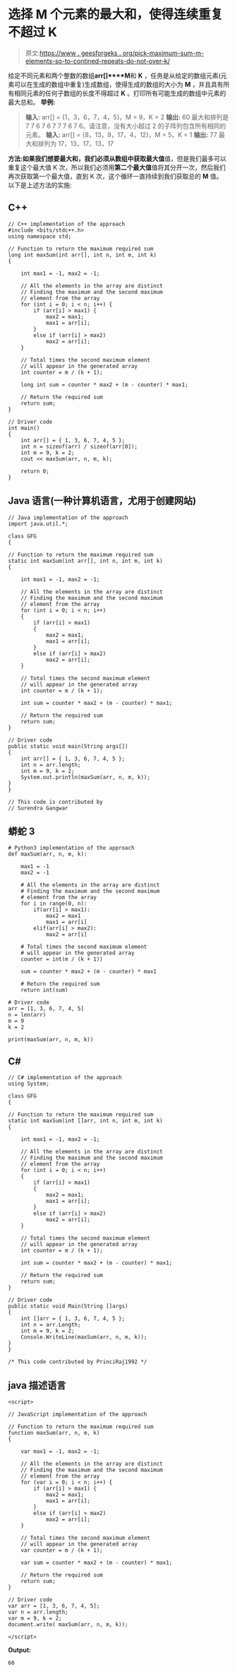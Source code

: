 # 选择 M 个元素的最大和，使得连续重复不超过 K

> 原文:[https://www . geesforgeks . org/pick-maximum-sum-m-elements-so-to-contined-repeats-do-not-over-k/](https://www.geeksforgeeks.org/pick-maximum-sum-m-elements-such-that-contiguous-repetitions-do-not-exceed-k/)

给定不同元素和两个整数的数组**arr[]****M**和 **K** ，任务是从给定的数组元素(元素可以在生成的数组中重复)生成数组，使得生成的数组的大小为 **M** ，并且具有所有相同元素的任何子数组的长度不得超过 **K** 。打印所有可能生成的数组中元素的最大总和。
**举例:**

> **输入:** arr[] = {1，3，6，7，4，5}，M = 9，K = 2
> **输出:** 60
> 最大和排列是 7 7 6 7 6 7 7 7 6 7 6。请注意，没有大小超过 2 的子阵列包含所有相同的元素。
> **输入:** arr[] = {8，13，9，17，4，12}，M = 5，K = 1
> **输出:** 77
> 最大和排列为 17，13，17，13，17

**方法:**如果我们想要最大和，我们必须从数组中获取**最大值**值，但是我们最多可以重复这个最大值 K 次，所以我们必须用**第二个最大值**值将其分开一次，然后我们再次获取第一个最大值，直到 K 次，这个循环一直持续到我们获取总的 **M** 值。
以下是上述方法的实施:

## C++

```
// C++ implementation of the approach
#include <bits/stdc++.h>
using namespace std;

// Function to return the maximum required sum
long int maxSum(int arr[], int n, int m, int k)
{

    int max1 = -1, max2 = -1;

    // All the elements in the array are distinct
    // Finding the maximum and the second maximum
    // element from the array
    for (int i = 0; i < n; i++) {
        if (arr[i] > max1) {
            max2 = max1;
            max1 = arr[i];
        }
        else if (arr[i] > max2)
            max2 = arr[i];
    }

    // Total times the second maximum element
    // will appear in the generated array
    int counter = m / (k + 1);

    long int sum = counter * max2 + (m - counter) * max1;

    // Return the required sum
    return sum;
}

// Driver code
int main()
{
    int arr[] = { 1, 3, 6, 7, 4, 5 };
    int n = sizeof(arr) / sizeof(arr[0]);
    int m = 9, k = 2;
    cout << maxSum(arr, n, m, k);

    return 0;
}
```

## Java 语言(一种计算机语言，尤用于创建网站)

```
// Java implementation of the approach
import java.util.*;

class GFG
{

// Function to return the maximum required sum
static int maxSum(int arr[], int n, int m, int k)
{

    int max1 = -1, max2 = -1;

    // All the elements in the array are distinct
    // Finding the maximum and the second maximum
    // element from the array
    for (int i = 0; i < n; i++)
    {
        if (arr[i] > max1)
        {
            max2 = max1;
            max1 = arr[i];
        }
        else if (arr[i] > max2)
            max2 = arr[i];
    }

    // Total times the second maximum element
    // will appear in the generated array
    int counter = m / (k + 1);

    int sum = counter * max2 + (m - counter) * max1;

    // Return the required sum
    return sum;
}

// Driver code
public static void main(String args[])
{
    int arr[] = { 1, 3, 6, 7, 4, 5 };
    int n = arr.length;
    int m = 9, k = 2;
    System.out.println(maxSum(arr, n, m, k));
}
}

// This code is contributed by
// Surendra Gangwar
```

## 蟒蛇 3

```
# Python3 implementation of the approach
def maxSum(arr, n, m, k):

    max1 = -1
    max2 = -1

    # All the elements in the array are distinct
    # Finding the maximum and the second maximum
    # element from the array
    for i in range(0, n):
        if(arr[i] > max1):
            max2 = max1
            max1 = arr[i]
        elif(arr[i] > max2):
            max2 = arr[i]

    # Total times the second maximum element
    # will appear in the generated array
    counter = int(m / (k + 1))

    sum = counter * max2 + (m - counter) * max1

    # Return the required sum
    return int(sum)

# Driver code
arr = [1, 3, 6, 7, 4, 5]
n = len(arr)
m = 9
k = 2

print(maxSum(arr, n, m, k))
```

## C#

```
// C# implementation of the approach
using System;

class GFG
{

// Function to return the maximum required sum
static int maxSum(int []arr, int n, int m, int k)
{

    int max1 = -1, max2 = -1;

    // All the elements in the array are distinct
    // Finding the maximum and the second maximum
    // element from the array
    for (int i = 0; i < n; i++)
    {
        if (arr[i] > max1)
        {
            max2 = max1;
            max1 = arr[i];
        }
        else if (arr[i] > max2)
            max2 = arr[i];
    }

    // Total times the second maximum element
    // will appear in the generated array
    int counter = m / (k + 1);

    int sum = counter * max2 + (m - counter) * max1;

    // Return the required sum
    return sum;
}

// Driver code
public static void Main(String []args)
{
    int []arr = { 1, 3, 6, 7, 4, 5 };
    int n = arr.Length;
    int m = 9, k = 2;
    Console.WriteLine(maxSum(arr, n, m, k));
}
}

/* This code contributed by PrinciRaj1992 */
```

## java 描述语言

```
<script>

// JavaScript implementation of the approach

// Function to return the maximum required sum
function maxSum(arr, n, m, k)
{

    var max1 = -1, max2 = -1;

    // All the elements in the array are distinct
    // Finding the maximum and the second maximum
    // element from the array
    for (var i = 0; i < n; i++) {
        if (arr[i] > max1) {
            max2 = max1;
            max1 = arr[i];
        }
        else if (arr[i] > max2)
            max2 = arr[i];
    }

    // Total times the second maximum element
    // will appear in the generated array
    var counter = m / (k + 1);

    var sum = counter * max2 + (m - counter) * max1;

    // Return the required sum
    return sum;
}

// Driver code
var arr = [1, 3, 6, 7, 4, 5];
var n = arr.length;
var m = 9, k = 2;
document.write( maxSum(arr, n, m, k));

</script>
```

**Output:** 

```
60
```